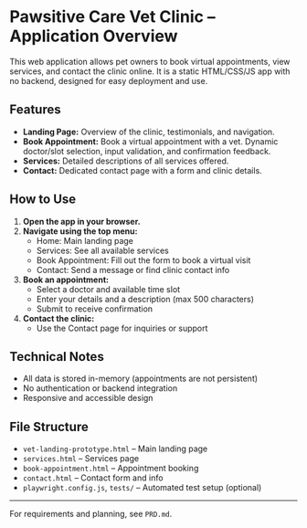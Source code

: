 # Pawsitive Care Vet Clinic – Application Overview

This web application allows pet owners to book virtual appointments, view services, and contact the clinic online. It is a static HTML/CSS/JS app with no backend, designed for easy deployment and use.

## Features
- **Landing Page:** Overview of the clinic, testimonials, and navigation.
- **Book Appointment:** Book a virtual appointment with a vet. Dynamic doctor/slot selection, input validation, and confirmation feedback.
- **Services:** Detailed descriptions of all services offered.
- **Contact:** Dedicated contact page with a form and clinic details.

## How to Use
1. **Open the app in your browser.**
2. **Navigate using the top menu:**
   - Home: Main landing page
   - Services: See all available services
   - Book Appointment: Fill out the form to book a virtual visit
   - Contact: Send a message or find clinic contact info
3. **Book an appointment:**
   - Select a doctor and available time slot
   - Enter your details and a description (max 500 characters)
   - Submit to receive confirmation
4. **Contact the clinic:**
   - Use the Contact page for inquiries or support

## Technical Notes
- All data is stored in-memory (appointments are not persistent)
- No authentication or backend integration
- Responsive and accessible design

## File Structure
- `vet-landing-prototype.html` – Main landing page
- `services.html` – Services page
- `book-appointment.html` – Appointment booking
- `contact.html` – Contact form and info
- `playwright.config.js`, `tests/` – Automated test setup (optional)

---
For requirements and planning, see `PRD.md`.
